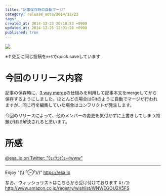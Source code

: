 ```yaml
---
title: "記事保存時の自動マージ"
category: release_note/2014/12/23
tags: 
created_at: 2014-12-23 20:18:53 +0900
updated_at: 2014-12-25 12:31:28 +0900
published: true
---
```


[![](https://cloud.githubusercontent.com/assets/1041857/5528687/6a021c86-8a4e-11e4-8ab0-b339cce88890.gif)](https://cloud.githubusercontent.com/assets/1041857/5528687/6a021c86-8a4e-11e4-8ab0-b339cce88890.gif)

※↑交互に同じ投稿を`⌘+S`でquick saveしています

# 今回のリリース内容
記事の保存時に、[3 way merge](http://ja.wikipedia.org/wiki/%E3%83%9E%E3%83%BC%E3%82%B8_%28%E3%83%90%E3%83%BC%E3%82%B8%E3%83%A7%E3%83%B3%E7%AE%A1%E7%90%86%E3%82%B7%E3%82%B9%E3%83%86%E3%83%A0%29#3.E3.82.A6.E3.82.A7.E3.82.A4.E3.83.9E.E3.83.BC.E3.82.B8)の仕組みを利用して記事本文をmergeしてから保存するようにしました。ほとんどの場合はGitのように自動でマージが行われますが、同じ行を編集していた場合はコンフリクトが発生します。

今回のリリースによって、他のメンバーの変更を気付かずに上書きしてしまう問題がほぼ解決されると思います。

# 所感

[@esa_io on Twitter: "ｳｪｲｳｪｲｳｪｰｲwww"](https://twitter.com/esa_io/status/547210475641917441)

---
Enjoy "(\\( ⁰⊖⁰)/)"
https://esa.io

なお、ウィッシュリストはこちらから受け付けております #ﾄﾉｺﾄ
http://www.amazon.co.jp/registry/wishlist/WNWEGOU2X5FS
